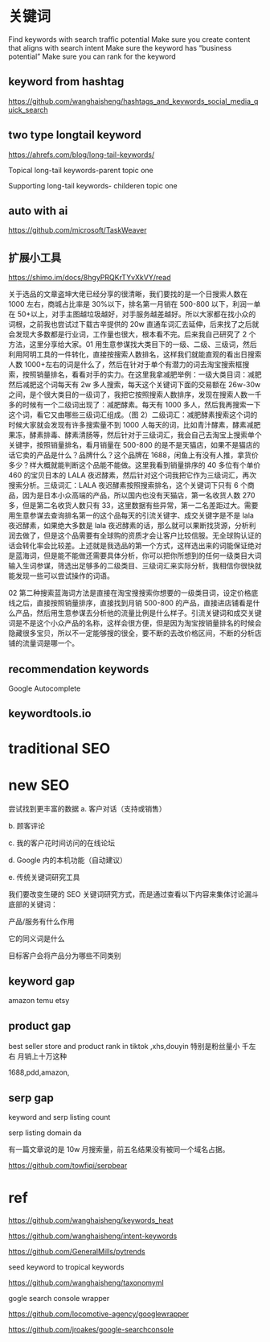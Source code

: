 # 关键词



Find keywords with search traffic potential
Make sure you create content that aligns with search intent
Make sure the keyword has “business potential”
Make sure you can rank for the keyword


## keyword from hashtag

https://github.com/wanghaisheng/hashtags_and_keywords_social_media_quick_search



## two type longtail keyword
https://ahrefs.com/blog/long-tail-keywords/

Topical long-tail keywords-parent topic one

Supporting long-tail keywords- childeren topic one

## auto with ai

https://github.com/microsoft/TaskWeaver


## 扩展小工具

https://shimo.im/docs/8hgyPRQKrTYvXkVY/read

关于选品的文章盗坤大佬已经分享的很清晰，我们要找的是一个日搜索人数在 1000 左右，商城占比率是 30%以下，排名第一月销在 500-800 以下，利润一单在 50+以上，对手主图越垃圾越好，对手服务越差越好。所以大家都在找小众的词根，之前我也尝试过下载古辛提供的 20w 直通车词汇去延伸，后来找了之后就会发现大多数都是行业词，工作量也很大，根本看不完。后来我自己研究了 2 个方法，这里分享给大家。01 用生意参谋找大类目下的一级、二级、三级词，然后利用阿明工具的一件转化，直接按搜索人数排名，这样我们就能直观的看出日搜索人数 1000+左右的词是什么了，然后在针对于单个有潜力的词去淘宝搜索框搜索，按照销量排名，看看对手的实力。在这里我拿减肥举例：一级大类目词：减肥然后减肥这个词每天有 2w 多人搜索，每天这个关键词下面的交易额在 26w-30w 之间，是个很大类目的一级词了，我把它按照搜索人数排序，发现在搜索人数一千多的时候有一个二级词出现了：减肥酵素。每天有 1000 多人，然后我再搜索一下这个词，看它又由哪些三级词汇组成。（图 2）二级词汇：减肥酵素搜索这个词的时候大家就会发现有许多搜索量不到 1000 人每天的词，比如青汁酵素，酵素减肥果冻，酵素排毒、酵素清肠等，然后针对于三级词汇，我会自己去淘宝上搜索单个关键字，按照销量排名，看月销量在 500-800 的是不是天猫店，如果不是猫店的话它卖的产品是什么？品牌什么？这个品牌在 1688，闲鱼上有没有人推，拿货价多少？样大概就能判断这个品能不能做。这里我看到销量排序的 40 多位有个单价 460 的宝贝日本的 LALA 夜迟酵素，然后针对这个词我把它作为三级词汇，再次搜索分析。三级词汇：LALA 夜迟酵素按照搜索排名，这个关键词下只有 6 个商品，因为是日本小众高端的产品，所以国内也没有天猫店，第一名收货人数 270 多，但是第二名收货人数只有 33，这里数据有些异常，第一二名差距过大。需要用生意参谋去查询排名第一的这个品每天的引流关键字、成交关键字是不是 lala 夜迟酵素，如果绝大多数是 lala 夜迟酵素的话，那么就可以果断找货源，分析利润去做了，但是这个品需要有全球购的资质才会让客户比较信服。无全球购认证的话会转化率会比较差。上述就是我选品的第一个方式，这样选出来的词能保证绝对是蓝海词，但是能不能做还需要具体分析，你可以把你所想到的任何一级类目大词输入生词参谋，筛选出足够多的二级类目、三级词汇来实际分析，我相信你很快就能发现一些可以尝试操作的词语。

02 第二种搜索蓝海词方法是直接在淘宝搜搜索你想要的一级类目词，设定价格底线之后，直接按照销量排序，直接找到月销 500-800 的产品，直接进店铺看是什么产品，然后用生意参谋去分析他的流量比例是什么样子。引流关键词和成交关键词是不是这个小众产品的名称，这样会很方便，但是因为淘宝按销量排名的时候会隐藏很多宝贝，所以不一定能够搜的很全，要不断的去改价格区间，不断的分析店铺的流量词是哪一个。

## recommendation keywords

Google Autocomplete

## keywordtools.io

# traditional SEO

# new SEO

尝试找到更丰富的数据
a. 客户对话（支持或销售）

b. 顾客评论

c. 我的客户花时间访问的在线论坛

d. Google 内的本机功能（自动建议）

e. 传统关键词研究工具

我们要改变生硬的 SEO 关键词研究方式，而是通过查看以下内容来集体讨论漏斗底部的关键词：

产品/服务有什么作用

它的同义词是什么

目标客户会将产品分为哪些不同类别

## keyword gap

amazon temu etsy

## product gap

best seller store and product rank in tiktok ,xhs,douyin
特别是粉丝量小 千左右 月销上十万这种

1688,pdd,amazon,

## serp gap

keyword and serp listing count

serp listing domain da

有一篇文章说的是 10w 月搜索量，前五名结果没有被同一个域名占据。

https://github.com/towfiqi/serpbear

# ref

https://github.com/wanghaisheng/keywords_heat

https://github.com/wanghaisheng/intent-keywords

https://github.com/GeneralMills/pytrends

seed keyword to tropical keywords

https://github.com/wanghaisheng/taxonomyml

gogle search console wrapper

https://github.com/locomotive-agency/googlewrapper

https://github.com/jroakes/google-searchconsole
